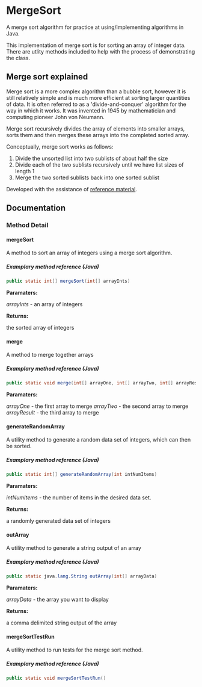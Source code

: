 # MergeSort
A merge sort algorithm for practice at using/implementing algorithms in Java.

This implementation of merge sort is for sorting an array of integer data. There are utlity methods included to help with the process of demonstrating the class.

## Merge sort explained
Merge sort is a more complex algorithm than a bubble sort, however it is still relatively simple and is much more efficient at sorting larger quantities of data. It is often referred to as a 'divide-and-conquer' algorithm for the way in which it works. It was invented in 1945 by mathematician and computing pioneer John von Neumann. 

Merge sort recursively divides the array of elements into smaller arrays, sorts them and then merges these arrays into the completed sorted array.

Conceptually, merge sort works as follows:

1. Divide the unsorted list into two sublists of about half the size
2. Divide each of the two sublists recursively until we have list sizes of length 1
3. Merge the two sorted sublists back into one sorted sublist

Developed with the assistance of [reference material](http://ds-algo.blogspot.co.uk/2007/06/merge-sort-explained.html).

## Documentation

### Method Detail

#### mergeSort
A method to sort an array of integers using a merge sort algorithm.
##### Examplary method reference (Java)
```java
public static int[] mergeSort(int[] arrayInts)
```
**Paramaters:**

*arrayInts* - an array of integers

**Returns:**

the sorted array of integers

#### merge

A method to merge together arrays

##### Examplary method reference (Java)
```java
public static void merge(int[] arrayOne, int[] arrayTwo, int[] arrayResult)
```
**Paramaters:**

*arrayOne* - the first array to merge
*arrayTwo* - the second array to merge
*arrayResult* - the third array to merge

#### generateRandomArray
A utility method to generate a random data set of integers, which can then be sorted.
##### Examplary method reference (Java)
```java
public static int[] generateRandomArray(int intNumItems)
```
**Paramaters:**

*intNumItems* -  the number of items in the desired data set.

**Returns:**

a randomly generated data set of integers

#### outArray
A utility method to generate a string output of an array
##### Examplary method reference (Java)
```java
public static java.lang.String outArray(int[] arrayData)
```
**Paramaters:**

*arrayData* -  the array you want to display

**Returns:**

a comma delimited string output of the array

#### mergeSortTestRun
A utility method to run tests for the merge sort method.
##### Examplary method reference (Java)
```java
public static void mergeSortTestRun()
```
